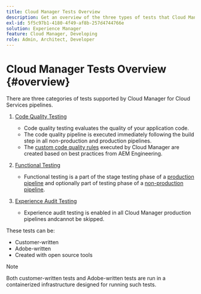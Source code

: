 ```yaml
---
title: Cloud Manager Tests Overview
description: Get an overview of the three types of tests that Cloud Manager automatically runs to ensure quality of your custom code.
exl-id: 5f5c97b1-4180-4f49-af8b-257d4744766e
solution: Experience Manager
feature: Cloud Manager, Developing
role: Admin, Architect, Developer
---
```


# Cloud Manager Tests Overview {#overview}

There are three categories of tests supported by Cloud Manager for Cloud Services pipelines.

1. [Code Quality Testing](/help/implementing/cloud-manager/code-quality-testing.md)

   * Code quality testing evaluates the quality of your application code.
   * The code quality pipeline is executed immediately following the build step in all non-production and production pipelines.
   * The [custom code quality rules](/help/implementing/cloud-manager/custom-code-quality-rules.md) executed by Cloud Manager are created based on best practices from AEM Engineering.

1. [Functional Testing](/help/implementing/cloud-manager/functional-testing.md)

   * Functional testing is a part of the stage testing phase of a [production pipeline](/help/implementing/cloud-manager/configuring-pipelines/configuring-production-pipelines.md) and optionally part of testing phase of a [non-production pipeline](/help/implementing/cloud-manager/configuring-pipelines/configuring-non-production-pipelines.md).

1. [Experience Audit Testing](/help/implementing/cloud-manager/experience-audit-testing.md)

   * Experience audit testing is enabled in all Cloud Manager production pipelines andcannot be skipped.

These tests can be:

* Customer-written 
* Adobe-written
* Created with open source tools 

>[!NOTE]
>
> Both customer-written tests and Adobe-written tests are run in a containerized infrastructure designed for running such tests.
